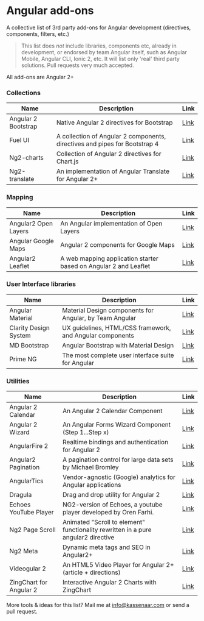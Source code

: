# Angular add-ons

A collective list of 3rd party add-ons for Angular development (directives, components, filters, etc.)

> This list does *not* include libraries, components etc, already in development, or endorsed by team Angular itself, 
   such as Angular Mobile, Angular CLI, Ionic 2, etc. It will list only 'real' third party solutions. 
   Pull requests very much accepted.

All add-ons are Angular 2+

### Collections
| Name | Description | Link |
|---|---|---|
| Angular 2 Bootstrap | Native Angular 2 directives for Bootstrap | [Link](http://valor-software.com/ng2-bootstrap/#/)|
| Fuel UI | A collection of Angular 2 components, directives and pipes for Bootstrap 4 | [Link](http://fuelinteractive.github.io/fuel-ui/)|
| Ng2-charts | Collection of Angular 2  directives for Chart.js | [Link](http://valor-software.com/ng2-charts/)|
| Ng2-translate | An implementation of Angular Translate for Angular 2+ | [Link](https://www.npmjs.com/package/ng2-translate)|

### Mapping
| Name | Description | Link |
|---|---|---|
| Angular2 Open Layers | An Angular implementation of Open Layers | [Link](https://www.npmjs.com/package/angular2-openlayers)|
| Angular Google Maps | Angular 2 components for Google Maps | [Link](https://angular-maps.com/)|
| Angular2 Leaflet | A web mapping application starter based on Angular 2 and Leaflet | [Link](https://github.com/haoliangyu/angular2-leaflet-starter)|

### User Interface libraries
| Name | Description | Link |
|---|---|---|
| Angular Material | Material Design components for Angular, by Team Angular | [Link](https://material.angular.io/)|
| Clarity Design System | UX guidelines, HTML/CSS framework, and Angular components | [Link](https://vmware.github.io/clarity/)|
| MD Bootstrap | Angular Bootstrap with Material Design | [Link](https://mdbootstrap.com/angular/)|
| Prime NG | The most complete user interface suite for Angular | [Link](https://www.primefaces.org/primeng/#/)|

### Utilities
| Name | Description | Link |
|---|---|---|
| Angular 2 Calendar | An Angular 2 Calendar Component | [Link](https://mattlewis92.github.io/angular2-calendar/demo/)|
| Angular 2 Wizard | An Angular Forms Wizard Component (Step 1...Step x) | [Link](https://www.npmjs.com/package/angular2-wizard)|
| AngularFire 2| Realtime bindings and authentication for Angular 2 | [Link](https://angularfire2.com/api/)|
| Angular2 Pagination | A pagination control for large data sets by Michael Bromley | [Link](http://michaelbromley.github.io/ng2-pagination/)|
| AngularTics | Vendor-agnostic (Google) analytics for Angular applications| [Link](https://github.com/angulartics/angulartics2)|
| Dragula | Drag and drop utility for Angular 2 | [Link](https://github.com/valor-software/ng2-dragula)|
| Echoes YouTube Player | NG2-version of Echoes, a youtube player developed by Oren Farhi.| [Link](https://github.com/orizens/echoes-ng2)|
| Ng2 Page Scroll | Animated "Scroll to element" functionality rewritten in a pure angular2 directive |[Link](https://github.com/Nolanus/ng2-page-scroll)|
| Ng2 Meta | Dynamic meta tags and SEO in Angular2+ | [Link](https://github.com/vinaygopinath/ng2-meta)|
| Videogular 2 | An HTML5 Video Player for Angular 2+ (article + directions) | [Link](https://www.toptal.com/angular-js/angular-video-player-videogular)|
| ZingChart for Angular 2 | Interactive Angular 2 Charts with ZingChart | [Link](https://scotch.io/tutorials/interactive-angular-2-charts-with-zingchart)|

More tools & ideas for this list? Mail me at info@kassenaar.com or send a pull request.